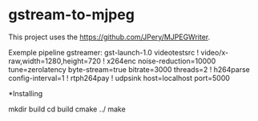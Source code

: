 # gstream-to-mjpeg

This project uses the https://github.com/JPery/MJPEGWriter.

Exemple pipeline gstreamer: gst-launch-1.0 videotestsrc ! video/x-raw,width=1280,height=720 ! x264enc noise-reduction=10000 tune=zerolatency byte-stream=true bitrate=3000 threads=2 ! h264parse config-interval=1 ! rtph264pay ! udpsink host=localhost port=5000

*Installing

mkdir build
cd build
cmake ../
make 


